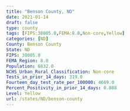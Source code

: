 ```yaml
---
title: "Benson County, ND"
date: 2021-01-14
draft: false
type: county
tags: [FIPS:38005.0,FEMA:8.0,Non-core,Yellow]
categories: [ND]
County: Benson County
State: ND
FIPS: 38005.0
FEMA_Region: 8.0
Population: 6832.0
NCHS_Urban_Rural_Classification: Non-core
Tests_in_prior_14_days: 319.0
Fourteen_day_test_rate_per_100000: 4669.0
Percent_Positivity_in_prior_14_days: 0.088
Level: Yellow
url: /states/ND/benson-county
---
```



